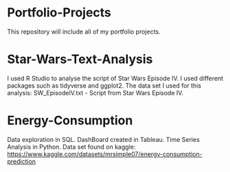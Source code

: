 # Portfolio-Projects
This repository will include all of my portfolio projects.

# Star-Wars-Text-Analysis
I used R Studio to analyse the script of Star Wars Episode IV. I used different packages such as tidyverse and ggplot2.
The data set I used for this analysis: SW_EpisodeIV.txt - Script from Star Wars Episode IV.

# Energy-Consumption
Data exploration in SQL.
DashBoard created in Tableau.
Time Series Analysis in Python.
Data set found on kaggle: https://www.kaggle.com/datasets/mrsimple07/energy-consumption-prediction
